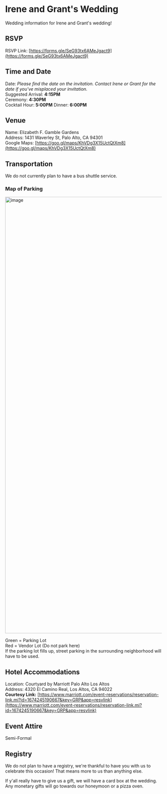 # Irene and Grant's Wedding
Wedding information for Irene and Grant's wedding!  

## RSVP
RSVP Link: [https://forms.gle/SeG93tx6AMeJgact9](https://forms.gle/SeG93tx6AMeJgact9)

## Time and Date
Date: *Please find the date on the invitation. Contact Irene or Grant for the date if you've misplaced your invitation.*  
Suggested Arrival: **4:15PM**  
Ceremony: **4:30PM**  
Cocktail Hour: **5:00PM**
Dinner: **6:00PM**

## Venue
Name: Elizabeth F. Gamble Gardens  
Address: 1431 Waverley St, Palo Alto, CA 94301  
Google Maps: [https://goo.gl/maps/KhVDg3X15UctQtXm8](https://goo.gl/maps/KhVDg3X15UctQtXm8)  

## Transportation
We do not currently plan to have a bus shuttle service. 
### Map of Parking
<img width="1402" alt="image" src="https://user-images.githubusercontent.com/45011679/218215655-ff716cbb-3f17-440f-acb2-a4eea913cbb5.png">  

Green = Parking Lot   
Red = Vendor Lot (Do not park here)   
If the parking lot fills up, street parking in the surrounding neighborhood will have to be used. 

## Hotel Accommodations
Location: Courtyard by Marriott Palo Alto Los Altos  
Address: 4320 El Camino Real, Los Altos, CA 94022   
**Courtesy Link:** [https://www.marriott.com/event-reservations/reservation-link.mi?id=1674245190667&key=GRP&app=resvlink](https://www.marriott.com/event-reservations/reservation-link.mi?id=1674245190667&key=GRP&app=resvlink)

## Event Attire
Semi-Formal

## Registry
We do not plan to have a registry, we're thankful to have you with us to celebrate this occasion! That means more to us than anything else.  

If y'all really have to give us a gift, we will have a card box at the wedding. Any monetary gifts will go towards our honeymoon or a pizza oven.  
